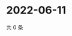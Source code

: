 # 2022-06-11

共 0 条

<!-- BEGIN WEIBO -->
<!-- 最后更新时间 Sat Jun 11 2022 23:15:16 GMT+0800 (China Standard Time) -->

<!-- END WEIBO -->
